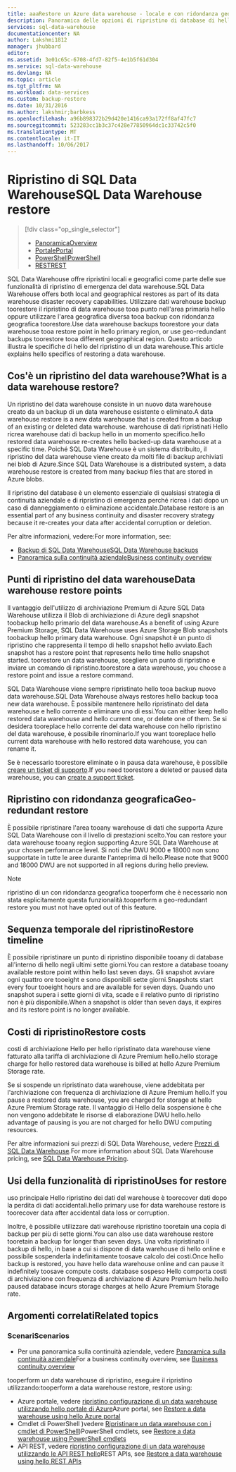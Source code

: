 ```yaml
---
title: aaaRestore un Azure data warehouse - locale e con ridondanza geografica | Documenti Microsoft
description: Panoramica delle opzioni di ripristino di database di hello per il ripristino di un database in Azure SQL Data Warehouse.
services: sql-data-warehouse
documentationcenter: NA
author: Lakshmi1812
manager: jhubbard
editor: 
ms.assetid: 3e01c65c-6708-4fd7-82f5-4e1b5f61d304
ms.service: sql-data-warehouse
ms.devlang: NA
ms.topic: article
ms.tgt_pltfrm: NA
ms.workload: data-services
ms.custom: backup-restore
ms.date: 10/31/2016
ms.author: lakshmir;barbkess
ms.openlocfilehash: a96b898372b29d420e1416ca93a172ff8af47fc7
ms.sourcegitcommit: 523283cc1b3c37c428e77850964dc1c33742c5f0
ms.translationtype: MT
ms.contentlocale: it-IT
ms.lasthandoff: 10/06/2017
---
```

# <a name="sql-data-warehouse-restore"></a><span data-ttu-id="e344f-103">Ripristino di SQL Data Warehouse</span><span class="sxs-lookup"><span data-stu-id="e344f-103">SQL Data Warehouse restore</span></span>
> [!div class="op_single_selector"]
> * <span data-ttu-id="e344f-104">[Panoramica][Overview]</span><span class="sxs-lookup"><span data-stu-id="e344f-104">[Overview][Overview]</span></span>
> * <span data-ttu-id="e344f-105">[Portale][Portal]</span><span class="sxs-lookup"><span data-stu-id="e344f-105">[Portal][Portal]</span></span>
> * <span data-ttu-id="e344f-106">[PowerShell][PowerShell]</span><span class="sxs-lookup"><span data-stu-id="e344f-106">[PowerShell][PowerShell]</span></span>
> * <span data-ttu-id="e344f-107">[REST][REST]</span><span class="sxs-lookup"><span data-stu-id="e344f-107">[REST][REST]</span></span>
> 
> 

<span data-ttu-id="e344f-108">SQL Data Warehouse offre ripristini locali e geografici come parte delle sue funzionalità di ripristino di emergenza del data warehouse.</span><span class="sxs-lookup"><span data-stu-id="e344f-108">SQL Data Warehouse offers both local and geographical restores as part of its data warehouse disaster recovery capabilities.</span></span> <span data-ttu-id="e344f-109">Utilizzare dati warehouse backup toorestore il ripristino di data warehouse tooa punto nell'area primaria hello oppure utilizzare l'area geografica diversa tooa backup con ridondanza geografica toorestore.</span><span class="sxs-lookup"><span data-stu-id="e344f-109">Use data warehouse backups toorestore your data warehouse tooa restore point in hello primary region, or use geo-redundant backups toorestore tooa different geographical region.</span></span> <span data-ttu-id="e344f-110">Questo articolo illustra le specifiche di hello del ripristino di un data warehouse.</span><span class="sxs-lookup"><span data-stu-id="e344f-110">This article explains hello specifics of restoring a data warehouse.</span></span>

## <a name="what-is-a-data-warehouse-restore"></a><span data-ttu-id="e344f-111">Cos'è un ripristino del data warehouse?</span><span class="sxs-lookup"><span data-stu-id="e344f-111">What is a data warehouse restore?</span></span>
<span data-ttu-id="e344f-112">Un ripristino del data warehouse consiste in un nuovo data warehouse creato da un backup di un data warehouse esistente o eliminato.</span><span class="sxs-lookup"><span data-stu-id="e344f-112">A data warehouse restore is a new data warehouse that is created from a backup of an existing or deleted data warehouse.</span></span> <span data-ttu-id="e344f-113">warehouse di dati ripristinati Hello ricrea warehouse dati di backup hello in un momento specifico.</span><span class="sxs-lookup"><span data-stu-id="e344f-113">hello restored data warehouse re-creates hello backed-up data warehouse at a specific time.</span></span> <span data-ttu-id="e344f-114">Poiché SQL Data Warehouse è un sistema distribuito, il ripristino del data warehouse viene creato da molti file di backup archiviati nei blob di Azure.</span><span class="sxs-lookup"><span data-stu-id="e344f-114">Since SQL Data Warehouse is a distributed system, a data warehouse restore is created from many backup files that are stored in Azure blobs.</span></span> 

<span data-ttu-id="e344f-115">Il ripristino del database è un elemento essenziale di qualsiasi strategia di continuità aziendale e di ripristino di emergenza perché ricrea i dati dopo un caso di danneggiamento o eliminazione accidentale.</span><span class="sxs-lookup"><span data-stu-id="e344f-115">Database restore is an essential part of any business continuity and disaster recovery strategy because it re-creates your data after accidental corruption or deletion.</span></span>

<span data-ttu-id="e344f-116">Per altre informazioni, vedere:</span><span class="sxs-lookup"><span data-stu-id="e344f-116">For more information, see:</span></span>

* [<span data-ttu-id="e344f-117">Backup di SQL Data Warehouse</span><span class="sxs-lookup"><span data-stu-id="e344f-117">SQL Data Warehouse backups</span></span>](sql-data-warehouse-backups.md)
* [<span data-ttu-id="e344f-118">Panoramica sulla continuità aziendale</span><span class="sxs-lookup"><span data-stu-id="e344f-118">Business continuity overview</span></span>](../sql-database/sql-database-business-continuity.md)

## <a name="data-warehouse-restore-points"></a><span data-ttu-id="e344f-119">Punti di ripristino del data warehouse</span><span class="sxs-lookup"><span data-stu-id="e344f-119">Data warehouse restore points</span></span>
<span data-ttu-id="e344f-120">Il vantaggio dell'utilizzo di archiviazione Premium di Azure SQL Data Warehouse utilizza il Blob di archiviazione di Azure degli snapshot toobackup hello primario del data warehouse.</span><span class="sxs-lookup"><span data-stu-id="e344f-120">As a benefit of using Azure Premium Storage, SQL Data Warehouse uses Azure Storage Blob snapshots toobackup hello primary data warehouse.</span></span> <span data-ttu-id="e344f-121">Ogni snapshot è un punto di ripristino che rappresenta il tempo di hello snapshot hello avviato.</span><span class="sxs-lookup"><span data-stu-id="e344f-121">Each snapshot has a restore point that represents hello time hello snapshot started.</span></span> <span data-ttu-id="e344f-122">toorestore un data warehouse, scegliere un punto di ripristino e inviare un comando di ripristino.</span><span class="sxs-lookup"><span data-stu-id="e344f-122">toorestore a data warehouse, you choose a restore point and issue a restore command.</span></span>  

<span data-ttu-id="e344f-123">SQL Data Warehouse viene sempre ripristinato hello tooa backup nuovo data warehouse.</span><span class="sxs-lookup"><span data-stu-id="e344f-123">SQL Data Warehouse always restores hello backup tooa new data warehouse.</span></span> <span data-ttu-id="e344f-124">È possibile mantenere hello ripristinato del data warehouse e hello corrente o eliminare uno di essi.</span><span class="sxs-lookup"><span data-stu-id="e344f-124">You can either keep hello restored data warehouse and hello current one, or delete one of them.</span></span> <span data-ttu-id="e344f-125">Se si desidera tooreplace hello corrente del data warehouse con hello ripristino del data warehouse, è possibile rinominarlo.</span><span class="sxs-lookup"><span data-stu-id="e344f-125">If you want tooreplace hello current data warehouse with hello restored data warehouse, you can rename it.</span></span>

<span data-ttu-id="e344f-126">Se è necessario toorestore eliminate o in pausa data warehouse, è possibile [creare un ticket di supporto](sql-data-warehouse-get-started-create-support-ticket.md).</span><span class="sxs-lookup"><span data-stu-id="e344f-126">If you need toorestore a deleted or paused data warehouse, you can [create a support ticket](sql-data-warehouse-get-started-create-support-ticket.md).</span></span> 

<!-- 
### Can I restore a deleted data warehouse?

Yes, you can restore hello last available restore point.

Yes, for hello next seven calendar days. When you delete a data warehouse, SQL Data Warehouse actually keeps hello data warehouse and its snapshots for seven days just in case you need hello data. After seven days, you won't be able toorestore tooany of hello restore points. -->

## <a name="geo-redundant-restore"></a><span data-ttu-id="e344f-127">Ripristino con ridondanza geografica</span><span class="sxs-lookup"><span data-stu-id="e344f-127">Geo-redundant restore</span></span>
<span data-ttu-id="e344f-128">È possibile ripristinare l'area tooany warehouse di dati che supporta Azure SQL Data Warehouse con il livello di prestazioni scelto.</span><span class="sxs-lookup"><span data-stu-id="e344f-128">You can restore your data warehouse tooany region supporting Azure SQL Data Warehouse at your chosen performance level.</span></span> <span data-ttu-id="e344f-129">Si noti che DWU 9000 e 18000 non sono supportate in tutte le aree durante l'anteprima di hello.</span><span class="sxs-lookup"><span data-stu-id="e344f-129">Please note that 9000 and 18000 DWU are not supported in all regions during hello preview.</span></span>

> [!NOTE]
> <span data-ttu-id="e344f-130">ripristino di un con ridondanza geografica tooperform che è necessario non stata esplicitamente questa funzionalità.</span><span class="sxs-lookup"><span data-stu-id="e344f-130">tooperform a geo-redundant restore you must not have opted out of this feature.</span></span>
> 
> 

## <a name="restore-timeline"></a><span data-ttu-id="e344f-131">Sequenza temporale del ripristino</span><span class="sxs-lookup"><span data-stu-id="e344f-131">Restore timeline</span></span>
<span data-ttu-id="e344f-132">È possibile ripristinare un punto di ripristino disponibile tooany di database all'interno di hello negli ultimi sette giorni.</span><span class="sxs-lookup"><span data-stu-id="e344f-132">You can restore a database tooany available restore point within hello last seven days.</span></span> <span data-ttu-id="e344f-133">Gli snapshot avviare ogni quattro ore tooeight e sono disponibili sette giorni.</span><span class="sxs-lookup"><span data-stu-id="e344f-133">Snapshots start every four tooeight hours and are available for seven days.</span></span> <span data-ttu-id="e344f-134">Quando uno snapshot supera i sette giorni di vita, scade e il relativo punto di ripristino non è più disponibile.</span><span class="sxs-lookup"><span data-stu-id="e344f-134">When a snapshot is older than seven days, it expires and its restore point is no longer available.</span></span>

## <a name="restore-costs"></a><span data-ttu-id="e344f-135">Costi di ripristino</span><span class="sxs-lookup"><span data-stu-id="e344f-135">Restore costs</span></span>
<span data-ttu-id="e344f-136">costi di archiviazione Hello per hello ripristinato data warehouse viene fatturato alla tariffa di archiviazione di Azure Premium hello.</span><span class="sxs-lookup"><span data-stu-id="e344f-136">hello storage charge for hello restored data warehouse is billed at hello Azure Premium Storage rate.</span></span> 

<span data-ttu-id="e344f-137">Se si sospende un ripristinato data warehouse, viene addebitata per l'archiviazione con frequenza di archiviazione di Azure Premium hello.</span><span class="sxs-lookup"><span data-stu-id="e344f-137">If you pause a restored data warehouse, you are charged for storage at hello Azure Premium Storage rate.</span></span> <span data-ttu-id="e344f-138">Il vantaggio di Hello della sospensione è che non vengono addebitate le risorse di elaborazione DWU hello.</span><span class="sxs-lookup"><span data-stu-id="e344f-138">hello advantage of pausing is you are not charged for hello DWU computing resources.</span></span>

<span data-ttu-id="e344f-139">Per altre informazioni sui prezzi di SQL Data Warehouse, vedere [Prezzi di SQL Data Warehouse](https://azure.microsoft.com/pricing/details/sql-data-warehouse/).</span><span class="sxs-lookup"><span data-stu-id="e344f-139">For more information about SQL Data Warehouse pricing, see [SQL Data Warehouse Pricing](https://azure.microsoft.com/pricing/details/sql-data-warehouse/).</span></span>

## <a name="uses-for-restore"></a><span data-ttu-id="e344f-140">Usi della funzionalità di ripristino</span><span class="sxs-lookup"><span data-stu-id="e344f-140">Uses for restore</span></span>
<span data-ttu-id="e344f-141">uso principale Hello ripristino dei dati del warehouse è toorecover dati dopo la perdita di dati accidentali.</span><span class="sxs-lookup"><span data-stu-id="e344f-141">hello primary use for data warehouse restore is toorecover data after accidental data loss or corruption.</span></span>

<span data-ttu-id="e344f-142">Inoltre, è possibile utilizzare dati warehouse ripristino tooretain una copia di backup per più di sette giorni.</span><span class="sxs-lookup"><span data-stu-id="e344f-142">You can also use data warehouse restore tooretain a backup for longer than seven days.</span></span> <span data-ttu-id="e344f-143">Una volta ripristinato il backup di hello, in base a cui si dispone di data warehouse di hello online e possibile sospenderla indefinitamente toosave calcolo dei costi.</span><span class="sxs-lookup"><span data-stu-id="e344f-143">Once hello backup is restored, you have hello data warehouse online and can pause it indefinitely toosave compute costs.</span></span> <span data-ttu-id="e344f-144">database sospeso Hello comporta costi di archiviazione con frequenza di archiviazione di Azure Premium hello.</span><span class="sxs-lookup"><span data-stu-id="e344f-144">hello paused database incurs storage charges at hello Azure Premium Storage rate.</span></span> 

## <a name="related-topics"></a><span data-ttu-id="e344f-145">Argomenti correlati</span><span class="sxs-lookup"><span data-stu-id="e344f-145">Related topics</span></span>
### <a name="scenarios"></a><span data-ttu-id="e344f-146">Scenari</span><span class="sxs-lookup"><span data-stu-id="e344f-146">Scenarios</span></span>
* <span data-ttu-id="e344f-147">Per una panoramica sulla continuità aziendale, vedere [Panoramica sulla continuità aziendale](../sql-database/sql-database-business-continuity.md)</span><span class="sxs-lookup"><span data-stu-id="e344f-147">For a business continuity overview, see [Business continuity overview](../sql-database/sql-database-business-continuity.md)</span></span>

<!-- ### Tasks -->

<span data-ttu-id="e344f-148">tooperform un data warehouse di ripristino, eseguire il ripristino utilizzando:</span><span class="sxs-lookup"><span data-stu-id="e344f-148">tooperform a data warehouse restore, restore using:</span></span>

* <span data-ttu-id="e344f-149">Azure portale, vedere [ripristino configurazione di un data warehouse utilizzando hello portale di Azure](sql-data-warehouse-restore-database-portal.md)</span><span class="sxs-lookup"><span data-stu-id="e344f-149">Azure portal, see [Restore a data warehouse using hello Azure portal](sql-data-warehouse-restore-database-portal.md)</span></span>
* <span data-ttu-id="e344f-150">Cmdlet di PowerShell )vedere [Ripristinare un data warehouse con i cmdlet di PowerShell](sql-data-warehouse-restore-database-powershell.md))</span><span class="sxs-lookup"><span data-stu-id="e344f-150">PowerShell cmdlets, see [Restore a data warehouse using PowerShell cmdlets](sql-data-warehouse-restore-database-powershell.md)</span></span>
* <span data-ttu-id="e344f-151">API REST, vedere [ripristino configurazione di un data warehouse utilizzando le API REST hello](sql-data-warehouse-restore-database-rest-api.md)</span><span class="sxs-lookup"><span data-stu-id="e344f-151">REST APIs, see [Restore a data warehouse using hello REST APIs](sql-data-warehouse-restore-database-rest-api.md)</span></span>

<!-- ### Tutorials -->

<!--Image references-->

<!--Article references-->
[Azure SQL Database business continuity overview]: ../sql-database/sql-database-business-continuity.md
[Overview]: ./sql-data-warehouse-restore-database-overview.md
[Portal]: ./sql-data-warehouse-restore-database-portal.md
[PowerShell]: ./sql-data-warehouse-restore-database-powershell.md
[REST]: ./sql-data-warehouse-restore-database-rest-api.md

<!--MSDN references-->


<!--Other Web references-->
